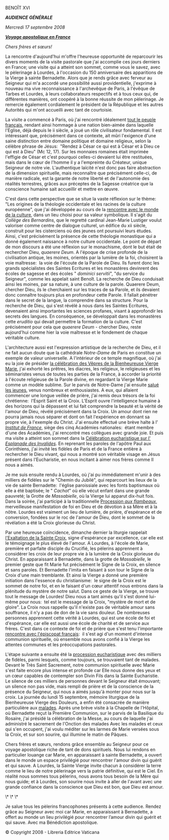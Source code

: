 BENOÎT XVI

***AUDIENCE GÉNÉRALE***

*Mercredi 17 septembre 2008*

***[Voyage apostolique en France](/content/benedict-xvi/fr/travels/2008/index_francia.html)***

*Chers frères et sœurs!*

La rencontre d'aujourd'hui m'offre l'heureuse opportunité de reparcourir les divers moments de la visite pastorale que j'ai accomplie ces jours derniers en France; une visite qui a atteint son sommet, comme vous le savez, avec le pèlerinage à Lourdes, à l'occasion du 150 anniversaire des apparitions de la Vierge à sainte Bernadette. Alors que je rends grâce avec ferveur au Seigneur qui m'a accordé une possibilité aussi providentielle, j'exprime à nouveau ma vive reconnaissance à l'archevêque de Paris, à l'évêque de Tarbes et Lourdes, à leurs collaborateurs respectifs et à tous ceux qui, de différentes manières, ont coopéré à la bonne réussite de mon pèlerinage. Je remercie également cordialement le président de la République et les autres Autorités qui m'ont accueilli avec tant de courtoisie.

La visite a commencé à Paris, où j'ai rencontré idéalement [tout le peuple français](/content/benedict-xvi/fr/speeches/2008/september/documents/hf_ben-xvi_spe_20080912_parigi-elysee.html), rendant ainsi hommage à une nation bien-aimée dans laquelle l'Eglise, déjà depuis le ii siècle, a joué un rôle civilisateur fondamental. Il est intéressant que, précisément dans ce contexte, ait mûri l'exigence d'une saine distinction entre domaine politique et domaine religieux, selon la célèbre phrase de Jésus:  "Rendez à César ce qui est à César et à Dieu ce qui est à Dieu" (Mc 12, 17). Sur les monnaies romaines était imprimée l'effigie de César et c'est pourquoi celles-ci devaient lui être restituées, mais dans le cœur de l'homme il y a l'empreinte du Créateur, unique Seigneur de notre vie. L'authentique laïcité n'est donc pas faire abstraction de la dimension spirituelle, mais reconnaître que précisément celle-ci, de manière radicale, est la garante de notre liberté et de l'autonomie des réalités terrestres, grâces aux préceptes de la Sagesse créatrice que la conscience humaine sait accueillir et mettre en œuvre.

C'est dans cette perspective que se situe la vaste réflexion sur le thème:  "Les origines de la théologie occidentale et les racines de la culture européenne", que j'ai développée au cours de la [rencontre avec le monde de la culture](/content/benedict-xvi/fr/speeches/2008/september/documents/hf_ben-xvi_spe_20080912_parigi-cultura.html), dans un lieu choisi pour sa valeur symbolique. Il s'agit du *Collège des Bernardins*, que le regretté cardinal Jean-Marie Lustiger voulut valoriser comme centre de dialogue culturel, un édifice du xii siècle, construit pour les cisterciens où des jeunes ont poursuivi leurs études. Ainsi, c'est précisément la présence de cette théologie monastique qui a donné également naissance à notre culture occidentale. Le point de départ de mon discours a été une réflexion sur le monachisme, dont le but était de rechercher Dieu, *quaerere Deum*. A l'époque de crise profonde de la civilisation antique, les moines, orientés par la lumière de la foi, choisirent la voie maîtresse:  la voie de l'écoute de la Parole de Dieu. Ils furent donc les grands spécialistes des Saintes Ecritures et les monastères devinrent des écoles de sagesse et des écoles " *dominici servitii*", "du service du Seigneur", comme les appelait saint Benoît. La recherche de Dieu conduisait ainsi les moines, par sa nature, à une culture de la parole. Quaerere Deum, chercher Dieu, ils le cherchaient sur les traces de sa Parole, et ils devaient donc connaître toujours plus en profondeur cette Parole. Il fallait pénétrer dans le secret de la langue, la comprendre dans sa structure. Pour la recherche de Dieu, qui s'est révélé à nous dans les Saintes Ecritures, devenaient ainsi importantes les sciences profanes, visant à approfondir les secrets des langues. En conséquence, se développait dans les monastères cette *eruditio* qui devait permettre la formation de la culture. C'est précisément pour cela que *quaerere Deum* \- chercher Dieu, reste aujourd'hui comme hier la voie maîtresse et le fondement de chaque véritable culture.

L'architecture aussi est l'expression artistique de la recherche de Dieu, et il ne fait aucun doute que la cathédrale *Notre-Dame* de Paris en constitue un exemple de valeur universelle. A l'intérieur de ce temple magnifique, où j'ai eu la joie de présider [la célébration des Vêpres de la Bienheureuse Vierge Marie](/content/benedict-xvi/fr/homilies/2008/documents/hf_ben-xvi_hom_20080912_parigi-vespri.html), j'ai exhorté les prêtres, les diacres, les religieux, le religieuses et les séminaristes venus de toutes les parties de la France, à accorder la priorité à l'écoute religieuse de la Parole divine, en regardant la Vierge Marie comme un modèle sublime. Sur le parvis de Notre-Dame j'ai ensuite [salué les jeunes](/content/benedict-xvi/fr/speeches/2008/september/documents/hf_ben-xvi_spe_20080912_parigi-giovani.html), venus nombreux et enthousiastes. A eux, qui allaient commencer une longue veillée de prière, j'ai remis deux trésors de la foi chrétienne:  l'Esprit Saint et la Croix. L'Esprit ouvre l'intelligence humaine à des horizons qui la dépassent et lui fait comprendre la beauté et la vérité de l'amour de Dieu, révélé précisément dans la Croix. Un amour dont rien ne pourra jamais nous séparer et dont on fait l'expérience en donnant sa propre vie, à l'exemple du Christ. J'ai ensuite effectué une brève halte à l' *[Institut de France](/content/benedict-xvi/fr/speeches/2008/september/documents/hf_ben-xvi_spe_20080913_parigi-institut-de-france.html)*, siège des cinq Académies nationales:  étant membre d'une des Académies, j'ai rencontré mes collègues avec grande joie. Et puis ma visite a atteint son sommet dans la [Célébration eucharistique sur l' *Esplanade des Invalides*](/content/benedict-xvi/fr/homilies/2008/documents/hf_ben-xvi_hom_20080913_parigi-esplanade.html). En reprenant les paroles de l'apôtre Paul aux Corinthiens, j'ai invité les fidèles de Paris et de la France entière à rechercher le Dieu vivant, qui nous a montré son véritable visage en Jésus présent dans l'Eucharistie, en nous incitant à aimer nos frères comme Il nous a aimés.

Je me suis ensuite rendu à Lourdes, où j'ai pu immédiatement m'unir à des milliers de fidèles sur le "Chemin du Jubilé", qui reparcourt les lieux de la vie de sainte Bernadette:  l'église paroissiale avec les fonts baptismaux où elle a été baptisée; le " *Cachot*" où elle vécut enfant dans une grande pauvreté; la Grotte de *Massabielle*, où la Vierge lui apparut dix-huit fois. Dans la soirée, j'ai participé à la traditionnelle [Procession *aux flambeaux*](/content/benedict-xvi/fr/homilies/2008/documents/hf_ben-xvi_hom_20080913_lourdes-processione.html), merveilleuse manifestation de foi en Dieu et de dévotion à sa Mère et à la nôtre. Lourdes est vraiment un lieu de lumière, de prière, d'espérance et de conversion, fondées sur le roc de l'amour de Dieu, dont le sommet de la révélation a été la Croix glorieuse du Christ.

Par une heureuse coïncidence, dimanche dernier la liturgie rappelait [l'Exaltation de la Sainte Croix](/content/benedict-xvi/fr/homilies/2008/documents/hf_ben-xvi_hom_20080914_lourdes-apparizioni.html), signe d'espérance par excellence, car elle est le témoignage le plus élevé de l'amour. A Lourdes, à l'école de Marie, première et parfaite disciple du Crucifié, les pèlerins apprennent à considérer les croix de leur propre vie à la lumière de la Croix glorieuse du Christ. En apparaissant à Bernadette, dans la grotte de *Massabielle*, le premier geste que fit Marie fut précisément le Signe de la Croix, en silence et sans paroles. Et Bernadette l'imita en faisant à son tour le Signe de la Croix d'une main tremblante. Et ainsi la Vierge a donné une première initiation dans l'essence du christianisme:  le signe de la Croix est le sommet de notre foi, et en le faisant d'un cœur attentif nous entrons dans la plénitude du mystère de notre salut. Dans ce geste de la Vierge, se trouve tout le message de Lourdes! Dieu nous a tant aimés qu'il s'est donné lui-même pour nous:  tel est le message de la Croix, "mystère de mort et de gloire". La Croix nous rappelle qu'il n'existe pas de véritable amour sans souffrance, il n'y a pas de don de la vie sans douleur. De nombreuses personnes apprennent cette vérité à Lourdes, qui est une école de foi et d'espérance, car elle est aussi une école de charité et de service aux frères. C'est dans ce contexte de foi et de prière que s'est tenu l'importante [rencontre avec l'épiscopat français](/content/benedict-xvi/fr/speeches/2008/september/documents/hf_ben-xvi_spe_20080914_lourdes-vescovi.html):  il s'est agi d'un moment d'intense communion spirituelle, où ensemble nous avons confié à la Vierge les attentes communes et les préoccupations pastorales.

L'étape suivante a ensuite été la [procession eucharistique](/content/benedict-xvi/fr/speeches/2008/september/documents/hf_ben-xvi_spe_20080914_lourdes-processione.html) avec des milliers de fidèles, parmi lesquels, comme toujours, se trouvaient tant de malades. Devant le Très Saint Sacrement, notre communion spirituelle avec Marie s'est faite encore plus intense et profonde car Elle nous donne des yeux et un cœur capables de contempler son Divin Fils dans la Sainte Eucharistie. Le silence de ces milliers de personnes devant le Seigneur était émouvant; un silence non pas vide, mais rempli de prière et de la conscience de la présence du Seigneur, qui nous a aimés jusqu'à monter pour nous sur la croix. La journée du lundi 15 septembre, mémoire liturgique de la Bienheureuse Vierge des Douleurs, a enfin été consacrée de manière particulière aux [malades](/content/benedict-xvi/fr/homilies/2008/documents/hf_ben-xvi_hom_20080915_lourdes-malati.html). Après une brève visite à la Chapelle de l'Hôpital, où Bernadette reçut la Première Communion, sur le parvis de la Basilique du Rosaire, j'ai présidé la célébration de la Messe, au cours de laquelle j'ai administré le sacrement de l'Onction des malades Avec les malades et ceux qui s'en occupent, j'ai voulu méditer sur les larmes de Marie versées sous la Croix, et sur son sourire, qui illumine le matin de Pâques.

Chers frères et sœurs, rendons grâce ensemble au Seigneur pour ce voyage apostolique riche de tant de dons spirituels. Nous lui rendons en particulier louange car Marie, en apparaissant à sainte Bernadette, a ouvert dans le monde un espace privilégié pour rencontrer l'amour divin qui guérit et qui sauve. A Lourdes, la Sainte Vierge invite chacun à considérer la terre comme le lieu de notre pèlerinage vers la patrie définitive, qui est le Ciel. En réalité nous sommes tous pèlerins, nous avons tous besoin de la Mère qui nous guide; et à Lourdes, son sourire nous invite à aller de l'avant avec une grande confiance dans la conscience que Dieu est bon, que Dieu est amour.

\\* \\* \\*

Je salue tous les pèlerins francophones présents à cette audience. Rendez grâce au Seigneur avec moi car Marie, en apparaissant à Bernadette, a offert au monde un lieu privilégié pour rencontrer l’amour divin qui guérit et qui sauve. Avec ma Bénédiction apostolique.

© Copyright 2008 - Libreria Editrice Vaticana